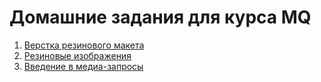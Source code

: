 # Домашние задания для курса MQ

1. [Верстка резинового макета](fluid/)
2. [Резиновые изображения](fluid-images/)
3. [Введение в медиа-запросы](./media/)
